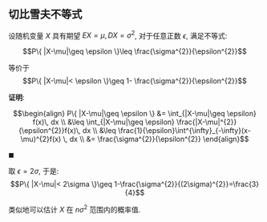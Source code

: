## 切比雪夫不等式

设随机变量 $X$ 具有期望 $EX=\mu, DX=\sigma^{2}$, 对于任意正数 $\epsilon$, 满足不等式:

$$P\{ |X-\mu|\geq \epsilon \}\leq \frac{\sigma^{2}}{\epsilon^{2}}$$

等价于 $$P\{ |X-\mu|< \epsilon \}\geq 1- \frac{\sigma^{2}}{\epsilon^{2}}$$

**证明**:

$$\begin{align}
P\{ |X-\mu|\geq \epsilon \} &= \int_{|X-\mu|\geq \epsilon} f(x)\, dx  \\
&\leq \int_{|X-\mu|\geq \epsilon} \frac{|X-\mu|^{2}}{\epsilon^{2}}f(x)\, dx \\
&\leq \frac{1}{\epsilon}\int^{\infty}_{-\infty}(x-\mu)^{2}f(x) \, dx  \\
&= \frac{\sigma^{2}}{\epsilon^{2}}
\end{align}$$

$\blacksquare$

取 $\epsilon=2\sigma$, 于是: $$P\{ |X-\mu|< 2\sigma \}\geq 1-\frac{\sigma^{2}}{(2\sigma)^{2}}=\frac{3}{4}$$

类似地可以估计 $X$ 在 $n\sigma^{2}$ 范围内的概率值.